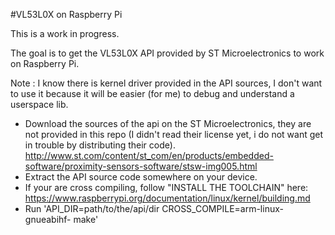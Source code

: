 #VL53L0X on Raspberry Pi

This is a work in progress.

The goal is to get the VL53L0X API provided by ST Microelectronics to work on Raspberry Pi.

Note : I know there is kernel driver provided in the API sources, I don't want to use it because it will be easier (for me) to debug and understand a userspace lib.

* Download the sources of the api on the ST Microelectronics, they are not provided in this repo (I didn't read their license yet, i do not want get in trouble by distributing their code). http://www.st.com/content/st_com/en/products/embedded-software/proximity-sensors-software/stsw-img005.html
* Extract the API source code somewhere on your device.
* If your are cross compiling, follow "INSTALL THE TOOLCHAIN" here: https://www.raspberrypi.org/documentation/linux/kernel/building.md
* Run 'API_DIR=path/to/the/api/dir CROSS_COMPILE=arm-linux-gnueabihf- make'
